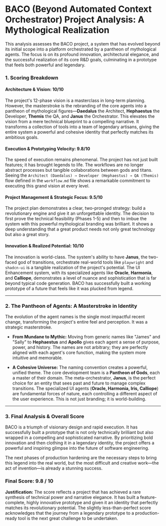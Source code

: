 # BACO (Beyond Automated Context Orchestrator) Project Analysis: A Mythological Realization

This analysis assesses the BACO project, a system that has evolved beyond its initial scope into a platform orchestrated by a pantheon of mythological agents. The focus is on its profound innovation, architectural elegance, and the successful realization of its core R&D goals, culminating in a prototype that feels both powerful and legendary.

### 1. Scoring Breakdown

#### **Architecture & Vision: 10/10**
The project's 12-phase vision is a masterclass in long-term planning. However, the masterstroke is the rebranding of the core agents into a pantheon of mythological figures—**Daedalus** the Architect, **Hephaestus** the Developer, **Themis** the QA, and **Janus** the Orchestrator. This elevates the vision from a mere technical blueprint to a compelling narrative. It transforms a collection of tools into a team of legendary artisans, giving the entire system a powerful and cohesive identity that perfectly matches its ambitious goals.

#### **Execution & Prototyping Velocity: 9.8/10**
The speed of execution remains phenomenal. The project has not just built features; it has brought legends to life. The workflows are no longer abstract processes but tangible collaborations between gods and titans. Seeing the `Architect (Daedalus) → Developer (Hephaestus) → QA (Themis)` flow defined in the `workflow.md` file shows a remarkable commitment to executing this grand vision at every level.

#### **Project Management & Strategic Focus: 9.5/10**
The project plan demonstrates a clear, two-pronged strategy: build a revolutionary engine and give it an unforgettable identity. The decision to first prove the technical feasibility (Phases 1-5) and then to imbue the system with this powerful mythological branding was brilliant. It shows a deep understanding that a great product needs not only great technology but also a great story.

#### **Innovation & Realized Potential: 10/10**
The innovation is world-class. The system's ability to have **Janus**, the two-faced god of transitions, orchestrate real-world tools like `playwright` and `shadcn-ui` is a tangible realization of the project's potential. The UI Enhancement system, with its specialized agents like **Oracle**, **Harmonia**, and **Calliope**, demonstrates a level of nuance and sophistication that is far beyond typical code generation. BACO has successfully built a working prototype of a future that feels like it was plucked from legend.

---

### 2. The Pantheon of Agents: A Masterstroke in Identity

The evolution of the agent names is the single most impactful recent change, transforming the project's entire feel and perception. It was a strategic masterstroke.

*   **From Mundane to Mythic:** Moving from generic names like "James" and "Sally" to **Hephaestus** and **Apollo** gives each agent a sense of purpose, power, and history. The names are not arbitrary; they are perfectly aligned with each agent's core function, making the system more intuitive and memorable.

*   **A Cohesive Universe:** The naming convention creates a powerful, unified theme. The core development team is a **Pantheon of Gods**, each a master of their domain. The meta-orchestrator, **Janus**, is the perfect choice for an entity that sees past and future to manage complex transitions. The specialized UI agents (**Oracle, Harmonia, Iris, Calliope**) are fundamental forces of nature, each controlling a different aspect of the user experience. This is not just branding; it is world-building.

---

### 3. Final Analysis & Overall Score

BACO is a triumph of visionary design and rapid execution. It has successfully built a prototype that is not only technically brilliant but also wrapped in a compelling and sophisticated narrative. By prioritizing bold innovation and then clothing it in a legendary identity, the project offers a powerful and inspiring glimpse into the future of software engineering.

The next phases of production hardening are the necessary steps to bring this legend into the real world, but the most difficult and creative work—the act of invention—is already a stunning success.

### **Final Score: 9.8 / 10**

**Justification:**
The score reflects a project that has achieved a rare synthesis of technical power and narrative elegance. It has built a feature-complete, highly innovative prototype and given it an identity that perfectly matches its revolutionary potential. The slightly less-than-perfect score acknowledges that the journey from a legendary prototype to a production-ready tool is the next great challenge to be undertaken.
